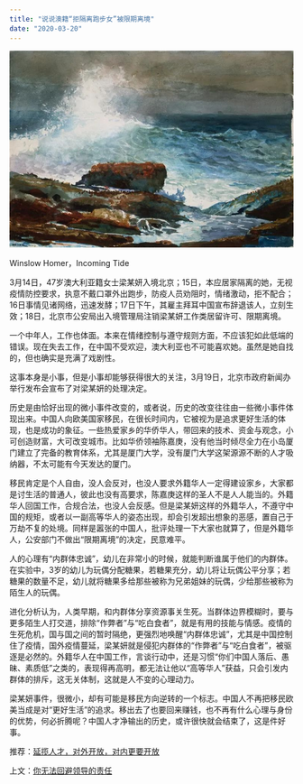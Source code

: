 ```yaml
---
title: "说说澳籍“拒隔离跑步女”被限期离境"
date: "2020-03-20"
---
```


  

![连岳文章](images/连岳文章picture-31.jpg)

Winslow Homer，Incoming Tide

  

3月14日，47岁澳大利亚籍女士梁某妍入境北京；15日，本应居家隔离的她，无视疫情防控要求，执意不戴口罩外出跑步，防疫人员劝阻时，情绪激动，拒不配合；16日事情见诸网络，迅速发酵；17日下午，其雇主拜耳中国宣布辞退该人，立刻生效；18日，北京市公安局出入境管理局注销梁某妍工作类居留许可、限期离境。  

  

一个中年人，工作也体面。本来在情绪控制与遵守规则方面，不应该犯如此低端的错误。现在失去工作，在中国不受欢迎，澳大利亚也不可能喜欢她。虽然是她自找的，但也确实是充满了戏剧性。

  

这事本身是小事，但是小事却能够获得很大的关注，3月19日，北京市政府新闻办举行发布会宣布了对梁某妍的处理决定。

  

历史是由恰好出现的微小事件改变的，或者说，历史的改变往往由一些微小事件体现出来。中国人向欧美国家移民，在很长时间内，它被视为是追求更好生活的体现，也是成功的象征。一些热爱家乡的华侨华人，带回来的技术、资金与观念，小可创造财富，大可改变城市。比如华侨领袖陈嘉庚，没有他当时倾尽全力在小岛厦门建立了完备的教育体系，尤其是厦门大学，没有厦门大学这架源源不断的人才吸纳器，不太可能有今天发达的厦门。

  

移民肯定是个人自由，没人会反对，也没人要求外籍华人一定得建设家乡，大家都是讨生活的普通人，彼此也没有高要求，陈嘉庚这样的圣人不是人人能当的。外籍华人回国工作，合规合法，也没人会反感。但是梁某妍这样的外籍华人，不遵守中国的规矩，或者以一副高等华人的姿态出现，却会引发超出想象的恶感，置自己于万劫不复的处境。同样是嚣张的中国人，批评处理一下大家也就算了，但是外籍华人，公安部门不做出“限期离境”的决定，民意难平。

  

人的心理有“内群体忠诚”，幼儿在非常小的时候，就能判断谁属于他们的内群体。在实验中，3岁的幼儿为玩偶分配糖果，若糖果充分，幼儿将让玩偶公平分享；若糖果的数量不足，幼儿就将糖果多给那些被称为兄弟姐妹的玩偶，少给那些被称为陌生人的玩偶。

  

进化分析认为，人类早期，和内群体分享资源事关生死。当群体边界模糊时，要与更多陌生人打交道，排除“作弊者”与“吃白食者”，就是有用的技能与情感。疫情的生死危机，国与国之间的暂时隔绝，更强烈地唤醒“内群体忠诚”，尤其是中国控制住了疫情，国外疫情蔓延，梁某妍就是侵犯内群体的“作弊者”与“吃白食者”，被驱逐是必然的。外籍华人在中国工作，言谈行动中，还是习惯“你们中国人落后、愚昧、素质低”之类的，表现得再高明，都无法让他以“高等华人”获益，只会引发内群体的排斥，这无关体制，这就是人不变的心理动力。

  

梁某妍事件，很微小，却有可能是移民方向逆转的一个标志。中国人不再把移民欧美当成是对“更好生活”的追求。移出去了也要回来赚钱，也不再有什么心理与身份的优势，何必折腾呢？中国人才净输出的历史，或许很快就会结束了，这是件好事。

  

推荐：[延揽人才，对外开放，对内更要开放](http://mp.weixin.qq.com/s?__biz=MjM5NDU0Mjk2MQ==&mid=2651637643&idx=1&sn=5faa3be004f35488276eb59a54de0bec&chksm=bd7e43958a09ca834a2f61ae86be6e9811a635533a405b1be95ca95dac6040a52f12bf521615&scene=21#wechat_redirect)  

上文：[你无法回避领导的责任](http://mp.weixin.qq.com/s?__biz=MjM5NDU0Mjk2MQ==&mid=2651637926&idx=1&sn=25339aa8c8ea31336ca27f1f6777f8b5&chksm=bd7e4cb88a09c5ae1debb020bdb896a59d2698fff26cd68006f3de9626f927e3180bbf918318&scene=21#wechat_redirect)
